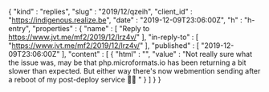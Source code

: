 {
  "kind" : "replies",
  "slug" : "2019/12/qzeih",
  "client_id" : "https://indigenous.realize.be",
  "date" : "2019-12-09T23:06:00Z",
  "h" : "h-entry",
  "properties" : {
    "name" : [ "Reply to https://www.jvt.me/mf2/2019/12/lrz4v/" ],
    "in-reply-to" : [ "https://www.jvt.me/mf2/2019/12/lrz4v/" ],
    "published" : [ "2019-12-09T23:06:00Z" ],
    "content" : [ {
      "html" : "",
      "value" : "Not really sure what the issue was, may be that php.microformats.io has been returning a bit slower than expected. But either way there's now webmention sending after a reboot of my post-deploy service 👍🏽 "
    } ]
  }
}
